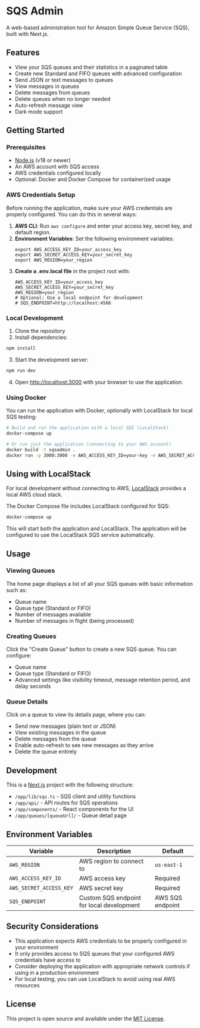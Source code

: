# SQS Admin

A web-based administration tool for Amazon Simple Queue Service (SQS), built with Next.js.

## Features

- View your SQS queues and their statistics in a paginated table
- Create new Standard and FIFO queues with advanced configuration
- Send JSON or text messages to queues
- View messages in queues
- Delete messages from queues
- Delete queues when no longer needed
- Auto-refresh message view
- Dark mode support

## Getting Started

### Prerequisites

- [Node.js](https://nodejs.org/) (v18 or newer)
- An AWS account with SQS access
- AWS credentials configured locally
- Optional: Docker and Docker Compose for containerized usage

### AWS Credentials Setup

Before running the application, make sure your AWS credentials are properly configured. You can do this in several ways:

1. **AWS CLI**: Run `aws configure` and enter your access key, secret key, and default region.
2. **Environment Variables**: Set the following environment variables:
   ```
   export AWS_ACCESS_KEY_ID=your_access_key
   export AWS_SECRET_ACCESS_KEY=your_secret_key
   export AWS_REGION=your_region
   ```
3. **Create a .env.local file** in the project root with:
   ```
   AWS_ACCESS_KEY_ID=your_access_key
   AWS_SECRET_ACCESS_KEY=your_secret_key
   AWS_REGION=your_region
   # Optional: Use a local endpoint for development
   # SQS_ENDPOINT=http://localhost:4566
   ```

### Local Development

1. Clone the repository
2. Install dependencies:

```bash
npm install
```

3. Start the development server:

```bash
npm run dev
```

4. Open [http://localhost:3000](http://localhost:3000) with your browser to use the application.

### Using Docker

You can run the application with Docker, optionally with LocalStack for local SQS testing:

```bash
# Build and run the application with a local SQS (LocalStack)
docker-compose up

# Or run just the application (connecting to your AWS account)
docker build -t sqsadmin .
docker run -p 3000:3000 -e AWS_ACCESS_KEY_ID=your-key -e AWS_SECRET_ACCESS_KEY=your-secret -e AWS_REGION=your-region sqsadmin
```

## Using with LocalStack

For local development without connecting to AWS, [LocalStack](https://github.com/localstack/localstack) provides a local AWS cloud stack.

The Docker Compose file includes LocalStack configured for SQS:

```bash
docker-compose up
```

This will start both the application and LocalStack. The application will be configured to use the LocalStack SQS service automatically.

## Usage

### Viewing Queues

The home page displays a list of all your SQS queues with basic information such as:
- Queue name
- Queue type (Standard or FIFO)
- Number of messages available
- Number of messages in flight (being processed)

### Creating Queues

Click the "Create Queue" button to create a new SQS queue. You can configure:
- Queue name
- Queue type (Standard or FIFO)
- Advanced settings like visibility timeout, message retention period, and delay seconds

### Queue Details

Click on a queue to view its details page, where you can:
- Send new messages (plain text or JSON)
- View existing messages in the queue
- Delete messages from the queue
- Enable auto-refresh to see new messages as they arrive
- Delete the queue entirely

## Development

This is a [Next.js](https://nextjs.org) project with the following structure:

- `/app/lib/sqs.ts` - SQS client and utility functions
- `/app/api/` - API routes for SQS operations
- `/app/components/` - React components for the UI
- `/app/queues/[queueUrl]/` - Queue detail page

## Environment Variables

| Variable | Description | Default |
|----------|-------------|---------|
| `AWS_REGION` | AWS region to connect to | `us-east-1` |
| `AWS_ACCESS_KEY_ID` | AWS access key | Required |
| `AWS_SECRET_ACCESS_KEY` | AWS secret key | Required |
| `SQS_ENDPOINT` | Custom SQS endpoint for local development | AWS SQS endpoint |

## Security Considerations

- This application expects AWS credentials to be properly configured in your environment
- It only provides access to SQS queues that your configured AWS credentials have access to
- Consider deploying the application with appropriate network controls if using in a production environment
- For local testing, you can use LocalStack to avoid using real AWS resources

## License

This project is open source and available under the [MIT License](LICENSE).